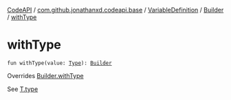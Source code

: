 [CodeAPI](../../../index.md) / [com.github.jonathanxd.codeapi.base](../../index.md) / [VariableDefinition](../index.md) / [Builder](index.md) / [withType](.)

# withType

`fun withType(value: `[`Type`](http://docs.oracle.com/javase/6/docs/api/java/lang/reflect/Type.html)`): `[`Builder`](index.md)

Overrides [Builder.withType](../../-typed/-builder/with-type.md)

See [T.type](#)

